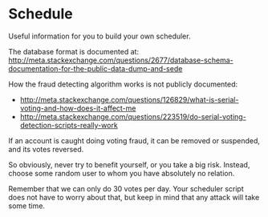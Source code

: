 # Schedule

Useful information for you to build your own scheduler.

The database format is documented at: <http://meta.stackexchange.com/questions/2677/database-schema-documentation-for-the-public-data-dump-and-sede>

How the fraud detecting algorithm works is not publicly documented:

- <http://meta.stackexchange.com/questions/126829/what-is-serial-voting-and-how-does-it-affect-me>
- <http://meta.stackexchange.com/questions/223519/do-serial-voting-detection-scripts-really-work>

If an account is caught doing voting fraud, it can be removed or suspended, and its votes reversed.

So obviously, never try to benefit yourself, or you take a big risk. Instead, choose some random user to whom you have absolutely no relation.

Remember that we can only do 30 votes per day. Your scheduler script does not have to worry about that, but keep in mind that any attack will take some time.

